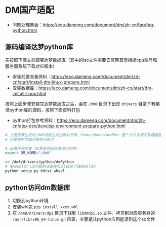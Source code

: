 # DM国产适配

* 问题处理集合：https://eco.dameng.com/document/dm/zh-cn/faq/faq-python.html

## 源码编译达梦python库

先按照下面文档部署达梦数据库（其中的iso文件需要去官网首页根据cpu型号和服务器系统下载对应版本）

* 安装前置准备资料：https://eco.dameng.com/document/dm/zh-cn/start/install-dm-linux-prepare.html
* 安装数据库：https://eco.dameng.com/document/dm/zh-cn/start/dm-install-linux.html

按照上面步骤安装完达梦数据库之后，会在 `/dm8` 目录下出现 `drivers` 目录下有编译python库的源码，按照下面资料打包

* python打包参考资料：https://eco.dameng.com/document/dm/zh-cn/app-dev/develop-environment-prepare-python.html

```bash
# 上面步骤生成的/dm8或者生成在默认目录 /home/dmdba/dmdbms 整个文件夹拷贝到容器里面，在对应的环境生成也可以
# 也是按照下面步骤执行即可

# 设置环境变量（如果是其他目录自行切换）
export DM_HOME="/dm8"

cd /dm8/drivers/python/dmPython
# 编译whl包（没问题的话会在dist目录下找到whl包）
python setup.py bdist_wheel
```

## python访问dm数据库

1. 切换到python环境
1. 安装whl包 `pip install xxxx.whl`
1. 在 `/dm8/drivers/dpi` 目录下找到 `libdmdpi.so` 文件，拷贝到对应服务器的 `/usr/lib/x86_64-linux-gn` 目录，主要是让python应用能读到这个so文件

